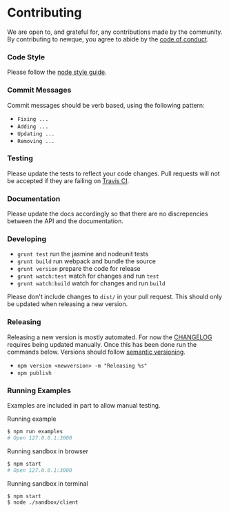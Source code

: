 # Contributing

We are open to, and grateful for, any contributions made by the community. By contributing to newque, you agree to abide by the [code of conduct](https://github.com/mzabriskie/axios/blob/master/CODE_OF_CONDUCT.md).

### Code Style

Please follow the [node style guide](https://github.com/felixge/node-style-guide).

### Commit Messages

Commit messages should be verb based, using the following pattern:

- `Fixing ...`
- `Adding ...`
- `Updating ...`
- `Removing ...`

### Testing

Please update the tests to reflect your code changes. Pull requests will not be accepted if they are failing on [Travis CI](https://travis-ci.org/mzabriskie/axios).

### Documentation

Please update the docs accordingly so that there are no discrepencies between the API and the documentation.

### Developing

- `grunt test` run the jasmine and nodeunit tests
- `grunt build` run webpack and bundle the source
- `grunt version` prepare the code for release
- `grunt watch:test` watch for changes and run `test`
- `grunt watch:build` watch for changes and run `build`

Please don't include changes to `dist/` in your pull request. This should only be updated when releasing a new version.

### Releasing

Releasing a new version is mostly automated. For now the [CHANGELOG](https://github.com/mzabriskie/axios/blob/master/CHANGELOG.md) requires being updated manually. Once this has been done run the commands below. Versions should follow [semantic versioning](http://semver.org/).

- `npm version <newversion> -m "Releasing %s"`
- `npm publish`

### Running Examples

Examples are included in part to allow manual testing.

Running example

```bash
$ npm run examples
# Open 127.0.0.1:3000
```

Running sandbox in browser

```bash
$ npm start
# Open 127.0.0.1:3000
```

Running sandbox in terminal

```bash
$ npm start
$ node ./sandbox/client
```